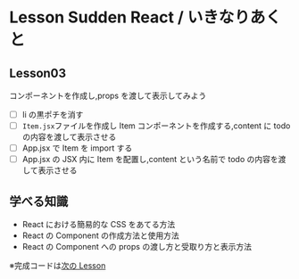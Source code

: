 # Lesson Sudden React / いきなりあくと

## Lesson03

コンポーネントを作成し,props を渡して表示してみよう

- [ ] li の黒ポチを消す
- [ ] `Item.jsx`ファイルを作成し Item コンポーネントを作成する,content に todo の内容を渡して表示させる
- [ ] App.jsx で Item を import する
- [ ] App.jsx の JSX 内に Item を配置し,content という名前で todo の内容を渡して表示させる

## 学べる知識

- React における簡易的な CSS をあてる方法
- React の Component の作成方法と使用方法
- React の Component への props の渡し方と受取り方と表示方法

※完成コードは[次の Lesson](https://github.com/prog-learning/lesson-ikina-react/tree/lesson04)
